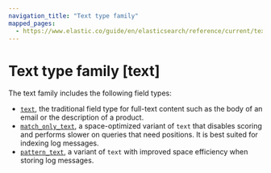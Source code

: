 ```yaml
---
navigation_title: "Text type family"
mapped_pages:
  - https://www.elastic.co/guide/en/elasticsearch/reference/current/text-type-family.html
---
```


# Text type family [text]


The text family includes the following field types:

* [`text`](/reference/elasticsearch/mapping-reference/text.md), the traditional field type for full-text content such as the body of an email or the description of a product.
* [`match_only_text`](/reference/elasticsearch/mapping-reference/match-only-text.md), a space-optimized variant of `text` that disables scoring and performs slower on queries that need positions. It is best suited for indexing log messages.
* [`pattern_text`](/reference/elasticsearch/mapping-reference/pattern-text.md), a variant of `text` with improved space efficiency when storing log messages.

